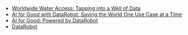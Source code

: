 - [Worldwide Water Access: Tapping into a Well of Data](https://www.datarobot.com/blog/ai-for-good-with-datarobot-saving-the-world-one-use-case-at-a-time)
- [AI for Good with DataRobot: Saving the World One Use Case at a Time](https://www.datarobot.com/blog/ai-for-good-with-datarobot-saving-the-world-one-use-case-at-a-time)
- [AI for Good: Powered by DataRobot](https://www.datarobot.com/ai-for-good)
- [DataRobot](https://www.datarobot.com)